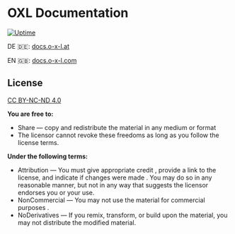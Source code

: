 # OXL Documentation

[![Uptime](https://status.oxl.at/api/v1/endpoints/1--oxl_documentation/uptimes/7d/badge.svg)](https://status.oxl.at/endpoints/1--oxl_documentation)

DE 🇩🇪: [docs.o-x-l.at](https://docs.o-x-l.at)

EN 🇬🇧: [docs.o-x-l.com](https://docs.o-x-l.com)


## License

[CC BY-NC-ND 4.0](https://creativecommons.org/licenses/by-nc-nd/4.0/)

**You are free to:**

* Share — copy and redistribute the material in any medium or format
* The licensor cannot revoke these freedoms as long as you follow the license terms.

**Under the following terms:**

* Attribution — You must give appropriate credit , provide a link to the license, and indicate if changes were made . You may do so in any reasonable manner, but not in any way that suggests the licensor endorses you or your use.
* NonCommercial — You may not use the material for commercial purposes .
* NoDerivatives — If you remix, transform, or build upon the material, you may not distribute the modified material. 
